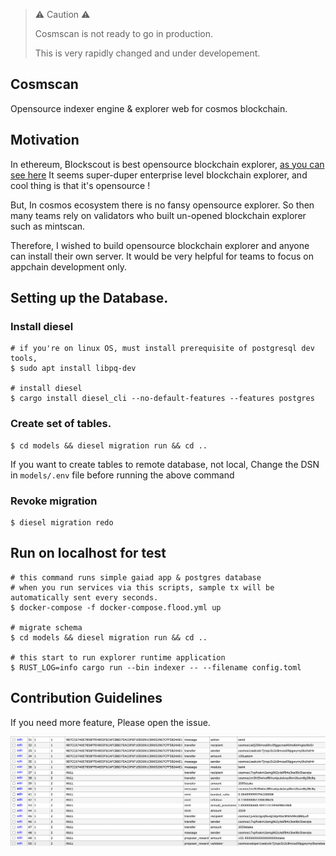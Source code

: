 > ⚠️ Caution ⚠️
> 
> Cosmscan is not ready to go in production.
> 
> This is very rapidly changed and under developement.

## Cosmscan
Opensource indexer engine & explorer web for cosmos blockchain.

## Motivation
In ethereum, Blockscout is best opensource blockchain explorer, [as you can see here](https://blockscout.com/eth/mainnet/)
It seems super-duper enterprise level blockchain explorer, and cool thing is that it's opensource !

But, In cosmos ecosystem there is no fansy opensource explorer.
So then many teams rely on validators who built un-opened blockchain explorer such as mintscan.

Therefore, I wished to build opensource blockchain explorer and anyone can install their own server.
It would be very helpful for teams to focus on appchain development only.

## Setting up the Database.
### Install diesel
```shell
# if you're on linux OS, must install prerequisite of postgresql dev tools,
$ sudo apt install libpq-dev

# install diesel
$ cargo install diesel_cli --no-default-features --features postgres
```

### Create set of tables.
```shell
$ cd models && diesel migration run && cd ..
```

If you want to create tables to remote database, not local, Change the DSN in `models/.env` file before running the above command

### Revoke migration
```shell
$ diesel migration redo
```

## Run on localhost for test
```shell
# this command runs simple gaiad app & postgres database
# when you run services via this scripts, sample tx will be automatically sent every seconds.
$ docker-compose -f docker-compose.flood.yml up

# migrate schema
$ cd models && diesel migration run && cd ..

# this start to run explorer runtime application
$ RUST_LOG=info cargo run --bin indexer -- --filename config.toml
```

## Contribution Guidelines
If you need more feature, Please open the issue.

![Database](./docs/images/db.png)
